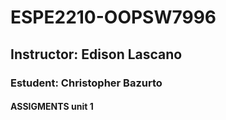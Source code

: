 # ESPE2210-OOPSW7996
## Instructor: Edison Lascano
### Estudent: Christopher Bazurto
#### ASSIGMENTS unit 1